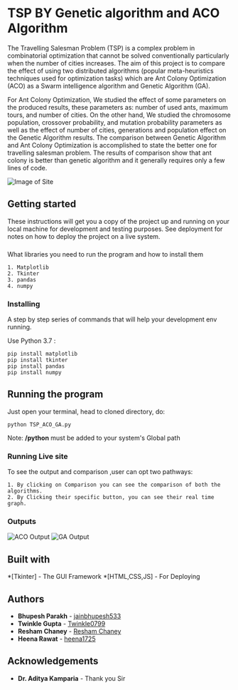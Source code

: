 # TSP BY Genetic algorithm and ACO Algorithm

The Travelling Salesman Problem (TSP) is a complex problem in combinatorial optimization that cannot be solved conventionally particularly when the number of cities increases. The aim of this project is to compare the effect of using two distributed algorithms (popular meta-heuristics techniques used for optimization tasks) which are Ant Colony Optimization (ACO) as a Swarm intelligence algorithm and Genetic Algorithm (GA).

For Ant Colony Optimization, We studied the effect of some parameters on the produced results, these parameters as: number of used ants, maximum tours, and number of cities. On the other hand, We studied the chromosome population, crossover probability, and mutation probability parameters as well as the effect of number of cities, generations and population effect on the Genetic Algorithm results. The comparison between Genetic Algorithm and Ant Colony Optimization is accomplished to state the better one for travelling salesman problem. The results of comparison show that ant colony is better than genetic algorithm and it generally requires only a few lines of code.

![Image of Site](https://github.com/Lovely-Professional-University-CSE/int-246-project-Roll_No---A14_A24_B33_B60/blob/Bhupesh/images/site.png)

## Getting started 

These instructions will get you a copy of the project up and running on your local machine for development and testing purposes. See deployment for notes on how to deploy the project on a live system.

### 

What libraries you need to run the program and how to install them

```
1. Matplotlib
2. Tkinter
3. pandas
4. numpy
```
### Installing

A step by step series of commands that will help your development env running.

Use Python 3.7 :

```
pip install matplotlib
pip install tkinter
pip install pandas
pip install numpy
```

## Running the program

Just open your terminal, head to cloned directory, do:

```
python TSP_ACO_GA.py
```

Note: __/python__ must be added to your system's Global path

### Running Live site 

To see the output and comparison ,user can opt two pathways:

```
1. By clicking on Comparison you can see the comparison of both the algorithms.
2. By Clicking their specific button, you can see their real time graph.
```

### Outputs


![ACO Output](https://github.com/Lovely-Professional-University-CSE/int-246-project-Roll_No---A14_A24_B33_B60/blob/Bhupesh/abc.gif)
![GA Output](https://github.com/Lovely-Professional-University-CSE/int-246-project-Roll_No---A14_A24_B33_B60/blob/Bhupesh/xyz.gif)

## Built with 

*[Tkinter] - The GUI Framework
*[HTML,CSS,JS] -  For Deploying 

## Authors

* **Bhupesh Parakh** - [jainbhupesh533](https://github.com/jainbhupesh533)
* **Twinkle Gupta** - [Twinkle0799](https://github.com/Twinkle0799)
* **Resham Chaney** - [Resham Chaney](https://github.com/reshamchaney)
* **Heena Rawat** - [heena1725](https://github.com/heena1725)

## Acknowledgements

* **Dr. Aditya Kamparia** - Thank you Sir 
